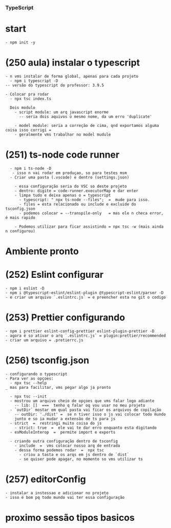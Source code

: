 ### TypeScript

  # start
    - npm init -y

  # (250 aula) instalar o typescript
    - n vms instalar de forma global, apenas para cada projeto
      - npm i typescript -D
    -- versão do typescript do professor: 3.9.5

    - Colocar pra rodar
      - npx tsc index.ts

      Dois modulo
        - script module: um arq javascript enorme
          -- seria dois aquivos o mesmo nome, da um erro 'duplicate'

        - model module: seria a correção de cima, qnd exportamos alguma coisa isso corrigi =
        - geralmente vms trabalhar no model mudule

  # (251) ts-node code runner
      - npm i ts-node -D
       - isso n vai rodar em produçao, so para testes msm
      - Criar uma pasta (.vscode) e dentro (settings.json)

        - essa configuração seria do VSC so deste projeto
        - dentro: digite = code-runner.executorMap e dar enter
        - limpa tudo e deixa apenas o = typescript
          - typescript: " npx ts-node --files";  =  mude para isso.
          - files = esta relacionado ou include e excluide do tsconfig.json
          - podemos colocar = --transpile-only   = mas ele n checa error, é mais rapido

        - Podemos utilizar para ficar assistindo = npx tsc -w (mais ainda n configurou)

  # Ambiente pronto

  # (252) Eslint configurar
    - npm i eslint -D
    - npm i @typescript-eslint/eslint-plugin @typescript-eslint/parser -D
    - e criar um arquivo `.eslintrc.js` = e preencher esta no git o codigo

  # (253) Prettier configurando
    - npm i prettier eslint-config-prettier eslint-plugin-prettier -D
    - agora é so ativar o arq `.eslintrc.js` = plugin:prettier/recommended
    - criar um arquivo = .pretierrc.js

  # (256) tsconfig.json
    - configurando o typescript
    - Para ver as opçoes:
      - npx tsc --help
    _ mas para facilitar, vms pegar algo ja pronto

      - npx tsc --init
      - mostrou um arquivo cheio de opçoes que vms falar logo adiante
        -- lib: []  ===  tenho q falar oq vou usar no meu projeto
      - `outDir` mostar em qual pasta vai ficar os arquivos de copilação
        -- outDir: './dist' =  se n tiver isso o js vai colocar todo mundo
        junto e so ia mudar a extensão de ts para js
      - strict  =  restringi muito coisa do js
        - strict: true  =  ele vai te dar erro enquanto esta digitando
      - esModuleInterop  =  permite import e exports

      - criando outra configuração dentro de tsconfig
        - include  =  vms colocar nosso arq de entrada
        - dessa forma podemos rodar  =  npx tsc
          - criou a tasta e os arqs em js dentro de `dist`
          - se quiser pode apagar, no momento so vms utilizar ts

  # (257) editorConfig
    - instalar a instessao e adicionar no projeto
    - isso é bom pq todo mundo vai ter essa configuração

  # proximo sessão tipos basicos
